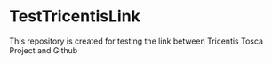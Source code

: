 # TestTricentisLink
This repository is created for testing the link between Tricentis Tosca Project and Github
